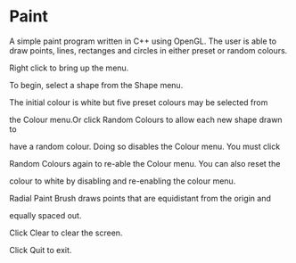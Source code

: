 # Paint
A simple paint program written in C++ using OpenGL. The user is able to draw points, lines, rectanges and circles in either preset or random colours.

Right click to bring up the menu.

To begin, select a shape from the Shape menu.

The initial colour is white but five preset colours may be selected from 

the Colour menu.Or click Random Colours to allow each new shape drawn to 

have a random colour. Doing so disables the Colour menu. You must click 

Random Colours again to re-able the Colour menu. You can also reset the 

colour to white by disabling and re-enabling the colour menu.

Radial Paint Brush draws points that are equidistant from the origin and 

equally spaced out.

Click Clear to clear the screen.

Click Quit to exit.
